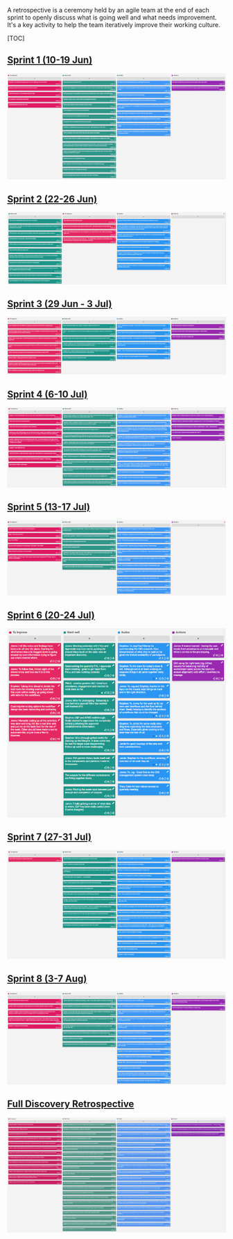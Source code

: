 A retrospective is a ceremony held by an agile team at the end of each sprint to openly discuss what is going well and what needs improvement. It's a key activity to help the team iteratively improve their working culture.

[TOC]



## [Sprint 1 (10-19 Jun)](Sprint-1-Retrospective)
[![Sprint 1 Retrospective board](uploads/retro/retro-1.png)](sprint-1-retrospective)

## [Sprint 2 (22-26 Jun)](Sprint-2-Retrospective)
[![Sprint 2 Retrospective board](uploads/retro/retro-2.png)](sprint-2-retrospective)

## [Sprint 3 (29 Jun - 3 Jul)](Sprint-3-Retrospective)
[![Sprint 3 Retrospective board](uploads/retro/retro-3.png)](sprint-3-retrospective)

## [Sprint 4 (6-10 Jul)](Sprint-4-Retrospective)
[![Sprint 4 Retrospective board](uploads/retro/retro-4.png)](sprint-4-retrospective)

## [Sprint 5 (13-17 Jul)](Sprint-5-Retrospective)
[![Sprint 5 Retrospective board](uploads/retro/retro-5.png)](sprint-5-retrospective)

## [Sprint 6 (20-24 Jul)](Sprint-6-Retrospective)

[![Sprint 6 Retrospective board](uploads/retro/retro-6.png)](sprint-6-retrospective)


## [Sprint 7 (27-31 Jul)](Sprint-7-Retrospective)

[![Sprint 7 Retrospective board](uploads/retro/retro-7.png)](sprint-7-retrospective)



## [Sprint 8 (3-7 Aug)](Sprint-8-Retrospective)

[![Sprint 8 Retrospective board](uploads/retro/retro-8.png)](sprint-8-retrospective)

## [Full Discovery Retrospective](Discovery-Retrospective)
[![Full Discovery Retrospective board](uploads/retro/retro-disco.png)](uploads/retro/retro-disco.png)